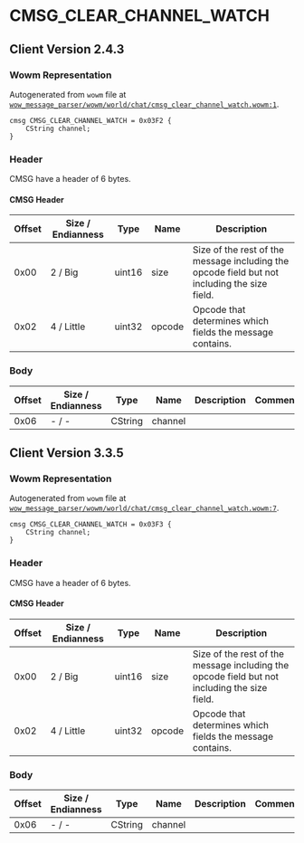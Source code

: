 # CMSG_CLEAR_CHANNEL_WATCH

## Client Version 2.4.3

### Wowm Representation

Autogenerated from `wowm` file at [`wow_message_parser/wowm/world/chat/cmsg_clear_channel_watch.wowm:1`](https://github.com/gtker/wow_messages/tree/main/wow_message_parser/wowm/world/chat/cmsg_clear_channel_watch.wowm#L1).
```rust,ignore
cmsg CMSG_CLEAR_CHANNEL_WATCH = 0x03F2 {
    CString channel;
}
```
### Header

CMSG have a header of 6 bytes.

#### CMSG Header

| Offset | Size / Endianness | Type   | Name   | Description |
| ------ | ----------------- | ------ | ------ | ----------- |
| 0x00   | 2 / Big           | uint16 | size   | Size of the rest of the message including the opcode field but not including the size field.|
| 0x02   | 4 / Little        | uint32 | opcode | Opcode that determines which fields the message contains.|

### Body

| Offset | Size / Endianness | Type | Name | Description | Comment |
| ------ | ----------------- | ---- | ---- | ----------- | ------- |
| 0x06 | - / - | CString | channel |  |  |

## Client Version 3.3.5

### Wowm Representation

Autogenerated from `wowm` file at [`wow_message_parser/wowm/world/chat/cmsg_clear_channel_watch.wowm:7`](https://github.com/gtker/wow_messages/tree/main/wow_message_parser/wowm/world/chat/cmsg_clear_channel_watch.wowm#L7).
```rust,ignore
cmsg CMSG_CLEAR_CHANNEL_WATCH = 0x03F3 {
    CString channel;
}
```
### Header

CMSG have a header of 6 bytes.

#### CMSG Header

| Offset | Size / Endianness | Type   | Name   | Description |
| ------ | ----------------- | ------ | ------ | ----------- |
| 0x00   | 2 / Big           | uint16 | size   | Size of the rest of the message including the opcode field but not including the size field.|
| 0x02   | 4 / Little        | uint32 | opcode | Opcode that determines which fields the message contains.|

### Body

| Offset | Size / Endianness | Type | Name | Description | Comment |
| ------ | ----------------- | ---- | ---- | ----------- | ------- |
| 0x06 | - / - | CString | channel |  |  |

